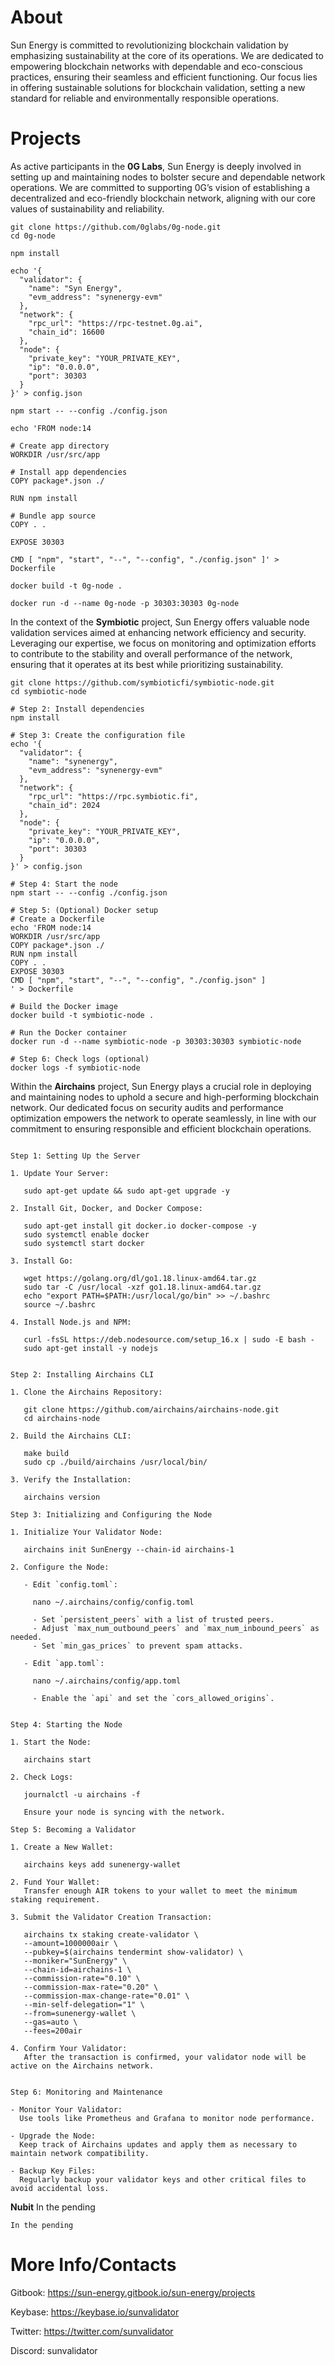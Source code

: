 # About

Sun Energy is committed to revolutionizing blockchain validation by emphasizing sustainability at the core of its operations. We are dedicated to empowering blockchain networks with dependable and eco-conscious practices, ensuring their seamless and efficient functioning. Our focus lies in offering sustainable solutions for blockchain validation, setting a new standard for reliable and environmentally responsible operations.

# Projects

As active participants in the **0G Labs**, Sun Energy is deeply involved in setting up and maintaining nodes to bolster secure and dependable network operations. We are committed to supporting 0G’s vision of establishing a decentralized and eco-friendly blockchain network, aligning with our core values of sustainability and reliability.
```
git clone https://github.com/0glabs/0g-node.git
cd 0g-node

npm install

echo '{
  "validator": {
    "name": "Syn Energy",
    "evm_address": "synenergy-evm"
  },
  "network": {
    "rpc_url": "https://rpc-testnet.0g.ai",
    "chain_id": 16600
  },
  "node": {
    "private_key": "YOUR_PRIVATE_KEY",
    "ip": "0.0.0.0",
    "port": 30303
  }
}' > config.json

npm start -- --config ./config.json

echo 'FROM node:14

# Create app directory
WORKDIR /usr/src/app

# Install app dependencies
COPY package*.json ./

RUN npm install

# Bundle app source
COPY . .

EXPOSE 30303

CMD [ "npm", "start", "--", "--config", "./config.json" ]' > Dockerfile

docker build -t 0g-node .

docker run -d --name 0g-node -p 30303:30303 0g-node
```

In the context of the **Symbiotic** project, Sun Energy offers valuable node validation services aimed at enhancing network efficiency and security. Leveraging our expertise, we focus on monitoring and optimization efforts to contribute to the stability and overall performance of the network, ensuring that it operates at its best while prioritizing sustainability.
```
git clone https://github.com/symbioticfi/symbiotic-node.git
cd symbiotic-node

# Step 2: Install dependencies
npm install

# Step 3: Create the configuration file
echo '{
  "validator": {
    "name": "synenergy",
    "evm_address": "synenergy-evm"
  },
  "network": {
    "rpc_url": "https://rpc.symbiotic.fi",
    "chain_id": 2024
  },
  "node": {
    "private_key": "YOUR_PRIVATE_KEY",
    "ip": "0.0.0.0",
    "port": 30303
  }
}' > config.json

# Step 4: Start the node
npm start -- --config ./config.json

# Step 5: (Optional) Docker setup
# Create a Dockerfile
echo 'FROM node:14
WORKDIR /usr/src/app
COPY package*.json ./
RUN npm install
COPY . .
EXPOSE 30303
CMD [ "npm", "start", "--", "--config", "./config.json" ]
' > Dockerfile

# Build the Docker image
docker build -t symbiotic-node .

# Run the Docker container
docker run -d --name symbiotic-node -p 30303:30303 symbiotic-node

# Step 6: Check logs (optional)
docker logs -f symbiotic-node
```

Within the **Airchains** project, Sun Energy plays a crucial role in deploying and maintaining nodes to uphold a secure and high-performing blockchain network. Our dedicated focus on security audits and performance optimization empowers the network to operate seamlessly, in line with our commitment to ensuring responsible and efficient blockchain operations.
```

Step 1: Setting Up the Server

1. Update Your Server:

   sudo apt-get update && sudo apt-get upgrade -y

2. Install Git, Docker, and Docker Compose:

   sudo apt-get install git docker.io docker-compose -y
   sudo systemctl enable docker
   sudo systemctl start docker

3. Install Go:

   wget https://golang.org/dl/go1.18.linux-amd64.tar.gz
   sudo tar -C /usr/local -xzf go1.18.linux-amd64.tar.gz
   echo "export PATH=$PATH:/usr/local/go/bin" >> ~/.bashrc
   source ~/.bashrc

4. Install Node.js and NPM:

   curl -fsSL https://deb.nodesource.com/setup_16.x | sudo -E bash -
   sudo apt-get install -y nodejs


Step 2: Installing Airchains CLI

1. Clone the Airchains Repository:

   git clone https://github.com/airchains/airchains-node.git
   cd airchains-node

2. Build the Airchains CLI:

   make build
   sudo cp ./build/airchains /usr/local/bin/

3. Verify the Installation:

   airchains version

Step 3: Initializing and Configuring the Node

1. Initialize Your Validator Node:

   airchains init SunEnergy --chain-id airchains-1

2. Configure the Node:

   - Edit `config.toml`:

     nano ~/.airchains/config/config.toml

     - Set `persistent_peers` with a list of trusted peers.
     - Adjust `max_num_outbound_peers` and `max_num_inbound_peers` as needed.
     - Set `min_gas_prices` to prevent spam attacks.

   - Edit `app.toml`:

     nano ~/.airchains/config/app.toml

     - Enable the `api` and set the `cors_allowed_origins`.


Step 4: Starting the Node

1. Start the Node:

   airchains start

2. Check Logs:

   journalctl -u airchains -f

   Ensure your node is syncing with the network.

Step 5: Becoming a Validator

1. Create a New Wallet:

   airchains keys add sunenergy-wallet

2. Fund Your Wallet:
   Transfer enough AIR tokens to your wallet to meet the minimum staking requirement.

3. Submit the Validator Creation Transaction:

   airchains tx staking create-validator \
   --amount=1000000air \
   --pubkey=$(airchains tendermint show-validator) \
   --moniker="SunEnergy" \
   --chain-id=airchains-1 \
   --commission-rate="0.10" \
   --commission-max-rate="0.20" \
   --commission-max-change-rate="0.01" \
   --min-self-delegation="1" \
   --from=sunenergy-wallet \
   --gas=auto \
   --fees=200air

4. Confirm Your Validator:
   After the transaction is confirmed, your validator node will be active on the Airchains network.


Step 6: Monitoring and Maintenance

- Monitor Your Validator:
  Use tools like Prometheus and Grafana to monitor node performance.

- Upgrade the Node:
  Keep track of Airchains updates and apply them as necessary to maintain network compatibility.

- Backup Key Files:
  Regularly backup your validator keys and other critical files to avoid accidental loss.

```

**Nubit** In the pending
```
In the pending
```

# More Info/Contacts

Gitbook: https://sun-energy.gitbook.io/sun-energy/projects

Keybase: https://keybase.io/sunvalidator

Twitter: https://twitter.com/sunvalidator

Discord: sunvalidator
